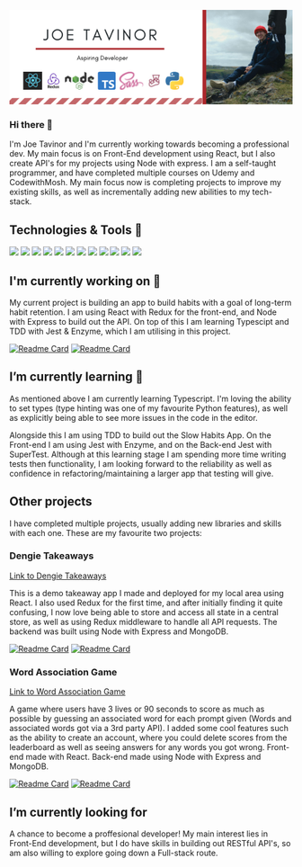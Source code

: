 [![Header](https://github.com/JTavinor/JTavinor/blob/main/Joe%20Tavinor.png?raw=true "Banner")](https://jtavinor.co.uk/)

### Hi there 👋
I'm Joe Tavinor and I'm currently working towards becoming a professional dev. My main focus is on Front-End development using React, but I also create API's for my projects using Node with express. I am a self-taught programmer, and have completed multiple courses on Udemy and CodewithMosh. My main focus now is completing projects to improve my existing skills, as well as incrementally adding new abilities to my tech-stack.

## Technologies & Tools 🔧
![](https://img.shields.io/badge/Code-React-informational?style=flat&logo=React&logoColor=white&color=2bbc8a)
![](https://img.shields.io/badge/Code-Redux-informational?style=flat&logo=Redux&logoColor=white&color=2bbc8a)
![](https://img.shields.io/badge/Code-Node-informational?style=flat&logo=Node.js&logoColor=white&color=2bbc8a)
![](https://img.shields.io/badge/Code-Typescript-informational?style=flat&logo=Typescript&logoColor=white&color=2bbc8a)
![](https://img.shields.io/badge/Code-Javascript-informational?style=flat&logo=Javascript&logoColor=white&color=2bbc8a)
![](https://img.shields.io/badge/Code-HTML-informational?style=flat&logo=HTML5&logoColor=white&color=2bbc8a)
![](https://img.shields.io/badge/Code-SASS-informational?style=flat&logo=SASS&logoColor=white&color=2bbc8a)
![](https://img.shields.io/badge/Code-Express-informational?style=flat&logo=Express&logoColor=white&color=2bbc8a)
![](https://img.shields.io/badge/Code-Jest-informational?style=flat&logo=Jest&logoColor=white&color=2bbc8a)
![](https://img.shields.io/badge/Code-Python-informational?style=flat&logo=Python&logoColor=white&color=2bbc8a)
![](https://img.shields.io/badge/Editor-VS%20Code-informational?style=flat&logo=Visual%20Studio%20Code&logoColor=white&color=2bbc8a)
![](https://img.shields.io/badge/Tools-MongoDB-informational?style=flat&logo=MongoDB&logoColor=white&color=2bbc8a)


## I'm currently working on 🔭
My current project is building an app to build habits with a goal of long-term habit retention. I am using React with Redux for the front-end, and Node with Express to build out the API. On top of this I am learning Typescipt and TDD with Jest & Enzyme, which I am utilising in this project.  


[![Readme Card](https://github-readme-stats.vercel.app/api/pin/?username=JTavinor&repo=slow-habits)](https://github.com/JTavinor/slow-habits)      [![Readme Card](https://github-readme-stats.vercel.app/api/pin/?username=JTavinor&repo=slow-habits-api)](https://github.com/JTavinor/slow-habits-api)

## I’m currently learning 🌱
As mentioned above I am currently learning Typescript. I'm loving the ability to set types (type hinting was one of my favourite Python features), as well as explicitly being able to see more issues in the code in the editor.  

Alongside this I am using TDD to build out the Slow Habits App. On the Front-end I am using Jest with Enzyme, and on the Back-end Jest with SuperTest. Although at this learning stage I am spending more time writing tests then functionality, I am looking forward to the reliability as well as confidence in refactoring/maintaining a larger app that testing will give. 

## Other projects
I have completed multiple projects, usually adding new libraries and skills with each one. These are my favourite two projects:

### Dengie Takeaways
<a href="https://jt-dengie-takeaways.herokuapp.com/">Link to Dengie Takeaways</a>

This is a demo takeaway app I made and deployed for my local area using React. I also used Redux for the first time, and after initially finding it quite confusing, I now love being able to store and access all state in a central store, as well as using Redux middleware to handle all API requests. The backend was built using Node with Express and MongoDB.  

[![Readme Card](https://github-readme-stats.vercel.app/api/pin/?username=JTavinor&repo=DengieTakeawayApp)](https://github.com/JTavinor/DengieTakeawayApp)      [![Readme Card](https://github-readme-stats.vercel.app/api/pin/?username=JTavinor&repo=DengieTakeawayAppApi)](https://github.com/JTavinor/DengieTakeawayAppApi)

### Word Association Game
<a href="http://jtwordgame.herokuapp.com/">Link to Word Association Game</a>  

A game where users have 3 lives or 90 seconds to score as much as possible by guessing an associated word for each prompt given (Words and associated words got via a 3rd party API). I added some cool features such as the ability to create an account, where you could delete scores from the leaderboard as well as seeing answers for any words you got wrong. Front-end made with React. Back-end made using Node with Express and MongoDB.  

[![Readme Card](https://github-readme-stats.vercel.app/api/pin/?username=JTavinor&repo=synonym_game)](https://github.com/JTavinor/synonym_game)      [![Readme Card](https://github-readme-stats.vercel.app/api/pin/?username=JTavinor&repo=synonym-game-backend)](https://github.com/JTavinor/synonym-game-backend)


## I’m currently looking for
A chance to become a proffesional developer! My main interest lies in Front-End development, but I do have skills in building out RESTful API's, so am also willing to explore going down a Full-stack route.





<!--
**JTavinor/JTavinor** is a ✨ _special_ ✨ repository because its `README.md` (this file) appears on your GitHub profile.

Here are some ideas to get you started:


- 👯 I’m looking to collaborate on ...
- 🤔 I’m looking for help with ...
- 💬 Ask me about ...
- 📫 How to reach me: ...
- 😄 Pronouns: ...
- ⚡ Fun fact: ...
-->
